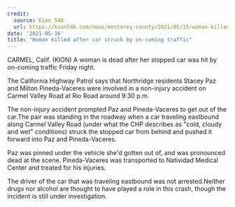 ```yaml
---
credit:
  source: Kion 546
  url: https://kion546.com/news/monterey-county/2021/05/15/woman-killed-after-car-struck-by-on-coming-traffic/
date: '2021-05-16'
title: "Woman killed after car struck by on-coming traffic"
---
```

CARMEL, Calif. (KION) A woman is dead after her stopped car was hit by on-coming traffic Friday night.

The California Highway Patrol says that Northridge residents Stacey Paz and Milton Pineda-Vaceres were involved in a non-injury accident on Carmel Valley Road at Rio Road around 9:30 p.m.

The non-injury accident prompted Paz and Pineda-Vaceres to get out of the car.The pair was standing in the roadway when a car traveling eastbound along Carmel Valley Road (under what the CHP describes as "cold, cloudy and wet" conditions) struck the stopped car from behind and pushed it forward into Paz and Pineda-Vaceres.

Paz was pinned under the vehicle she'd gotten out of, and was pronounced dead at the scene. Pineda-Vaceres was transported to Natividad Medical Center and treated for his injuries.

The driver of the car that was traveling eastbound was not arrested.Neither drugs nor alcohol are thought to have played a role in this crash, though the incident is still under investigation.

